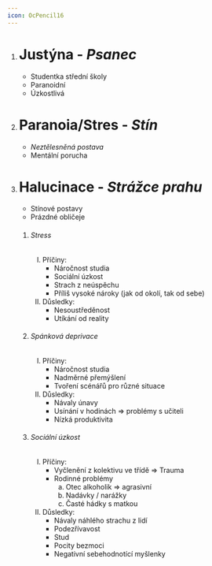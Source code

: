 ```yaml
---
icon: OcPencil16
---
```

<ol>
	<li><h1>Justýna - <i>Psanec</i></h1>
		<ul>
			<li>Studentka střední školy
			<li>Paranoidní
			<li>Úzkostlivá
		</ul>
	<li><h1>Paranoia/Stres - <i>Stín</i></h1>
		<ul>
			<li><i>Neztělesněná postava</i>
			<li>Mentální porucha
		</ul>
	<li><h1 id="center">Halucinace - <i>Strážce prahu</i></h1>
		<ul>
			<li>Stínové postavy
			<li>Prázdné obličeje
		</ul>
		<ol>
			<li><h6>Stress</h6>
				<ol>
					<li type="I">Příčiny:
					<ul>
						<li>Náročnost studia
						<li>Sociální úzkost
						<li>Strach z neúspěchu
						<li>Příliš vysoké nároky (jak od okolí, tak od sebe)
					</ul>
					<li type="I">Důsledky:
					<ul>
						<li>Nesoustředěnost
						<li>Utíkání od reality
					</ul>
				</ol>
			<li><h6>Spánková deprivace</h6>
				<ol>
					<li type="I">Příčiny:
					<ul>
						<li>Náročnost studia
						<li>Nadměrné přemýšlení
						<li>Tvoření  scénářů pro různé situace
					</ul>
					<li type="I">Důsledky:
					<ul>
						<li>Návaly únavy
						<li>Usínání v hodinách &rArr; problémy s učiteli
						<li>Nízká produktivita
					</ul>
				</ol>
			<li><h6>Sociální úzkost</h6>
				<ol>
					<li type="I">Příčiny:
					<ul>
						<li>Vyčlenění z kolektivu ve třídě &rArr; Trauma
						<li>Rodinné problémy 
							<ol>
								<li type="a">Otec alkoholik &rArr; agrasivní
								<li type="a">Nadávky / narážky
								<li type="a">Časté hádky s matkou
							</ol>
					</ul>
					<li type="I">Důsledky:
					<ul>
						<li>Návaly náhlého strachu z lidí
						<li>Podezřívavost
						<li>Stud
						<li>Pocity bezmoci
						<li>Negativní sebehodnotící myšlenky
					</ul>
				</ol>
		</ol>
		
<ol>
